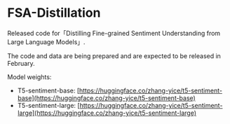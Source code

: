 # FSA-Distillation
Released code for「Distilling Fine-grained Sentiment Understanding from Large Language Models」.

The code and data are being prepared and are expected to be released in February.

Model weights:

- T5-sentiment-base: [https://huggingface.co/zhang-yice/t5-sentiment-base](https://huggingface.co/zhang-yice/t5-sentiment-base)
- T5-sentiment-large: [https://huggingface.co/zhang-yice/t5-sentiment-large](https://huggingface.co/zhang-yice/t5-sentiment-large)
